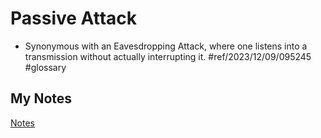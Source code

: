 # Passive Attack
- Synonymous with an Eavesdropping Attack, where one listens into a transmission without actually interrupting it. #ref/2023/12/09/095245 #glossary 
## My Notes
[Notes](mynotes/passive-attack-notes.md)
